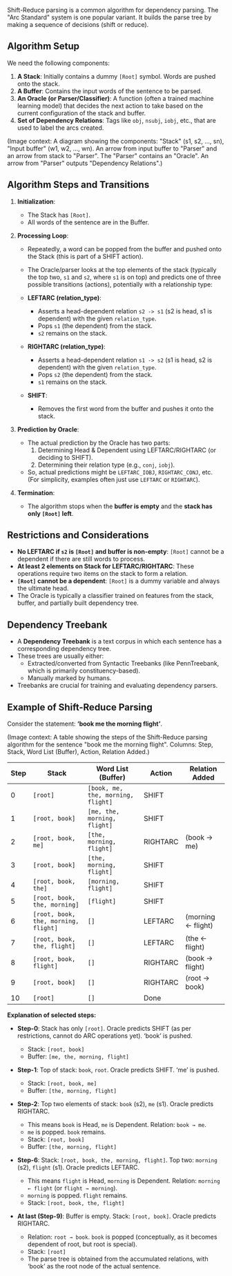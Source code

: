 Shift-Reduce parsing is a common algorithm for dependency parsing. The "Arc Standard" system is one popular variant. It builds the parse tree by making a sequence of decisions (shift or reduce).

## Algorithm Setup

We need the following components:
1.  **A Stack**: Initially contains a dummy `[Root]` symbol. Words are pushed onto the stack.
2.  **A Buffer**: Contains the input words of the sentence to be parsed.
3.  **An Oracle (or Parser/Classifier)**: A function (often a trained machine learning model) that decides the next action to take based on the current configuration of the stack and buffer.
4.  **Set of Dependency Relations**: Tags like `obj`, `nsubj`, `iobj`, etc., that are used to label the arcs created.

(Image context: A diagram showing the components: "Stack" (s1, s2, ..., sn), "Input buffer" (w1, w2, ..., wn). An arrow from input buffer to "Parser" and an arrow from stack to "Parser". The "Parser" contains an "Oracle". An arrow from "Parser" outputs "Dependency Relations".)

## Algorithm Steps and Transitions

1.  **Initialization**:
    *   The Stack has `[Root]`.
    *   All words of the sentence are in the Buffer.

2.  **Processing Loop**:
    *   Repeatedly, a word can be popped from the buffer and pushed onto the Stack (this is part of a SHIFT action).
    *   The Oracle/parser looks at the top elements of the stack (typically the top two, `s1` and `s2`, where `s1` is on top) and predicts one of three possible transitions (actions), potentially with a relationship type:

    *   **LEFTARC (relation_type)**:
        *   Asserts a head-dependent relation `s2 -> s1` (s2 is head, s1 is dependent) with the given `relation_type`.
        *   Pops `s1` (the dependent) from the stack.
        *   `s2` remains on the stack.

    *   **RIGHTARC (relation_type)**:
        *   Asserts a head-dependent relation `s1 -> s2` (s1 is head, s2 is dependent) with the given `relation_type`.
        *   Pops `s2` (the dependent) from the stack.
        *   `s1` remains on the stack.

    *   **SHIFT**:
        *   Removes the first word from the buffer and pushes it onto the stack.

3.  **Prediction by Oracle**:
    *   The actual prediction by the Oracle has two parts:
        1.  Determining Head & Dependent using LEFTARC/RIGHTARC (or deciding to SHIFT).
        2.  Determining their relation type (e.g., `conj`, `iobj`).
    *   So, actual predictions might be `LEFTARC_IOBJ`, `RIGHTARC_CONJ`, etc. (For simplicity, examples often just use `LEFTARC` or `RIGHTARC`).

4.  **Termination**:
    *   The algorithm stops when the **buffer is empty** and the **stack has only `[Root]` left**.

## Restrictions and Considerations

*   **No LEFTARC if `s2` is `[Root]` and buffer is non-empty**: `[Root]` cannot be a dependent if there are still words to process.
*   **At least 2 elements on Stack for LEFTARC/RIGHTARC**: These operations require two items on the stack to form a relation.
*   **`[Root]` cannot be a dependent**: `[Root]` is a dummy variable and always the ultimate head.
*   The Oracle is typically a classifier trained on features from the stack, buffer, and partially built dependency tree.

## Dependency Treebank

*   A **Dependency Treebank** is a text corpus in which each sentence has a corresponding dependency tree.
*   These trees are usually either:
    *   Extracted/converted from Syntactic Treebanks (like PennTreebank, which is primarily constituency-based).
    *   Manually marked by humans.
*   Treebanks are crucial for training and evaluating dependency parsers.

## Example of Shift-Reduce Parsing

Consider the statement: **‘book me the morning flight’**.

(Image context: A table showing the steps of the Shift-Reduce parsing algorithm for the sentence "book me the morning flight". Columns: Step, Stack, Word List (Buffer), Action, Relation Added.)

| Step | Stack                             | Word List (Buffer)            | Action    | Relation Added      |
|------|-----------------------------------|-------------------------------|-----------|---------------------|
| 0    | `[root]`                          | `[book, me, the, morning, flight]` | SHIFT     |                     |
| 1    | `[root, book]`                    | `[me, the, morning, flight]`  | SHIFT     |                     |
| 2    | `[root, book, me]`                | `[the, morning, flight]`      | RIGHTARC  | (book → me)         |
| 3    | `[root, book]`                    | `[the, morning, flight]`      | SHIFT     |                     |
| 4    | `[root, book, the]`               | `[morning, flight]`           | SHIFT     |                     |
| 5    | `[root, book, the, morning]`      | `[flight]`                    | SHIFT     |                     |
| 6    | `[root, book, the, morning, flight]`| `[]`                          | LEFTARC   | (morning ← flight)  |
| 7    | `[root, book, the, flight]`       | `[]`                          | LEFTARC   | (the ← flight)      |
| 8    | `[root, book, flight]`            | `[]`                          | RIGHTARC  | (book → flight)     |
| 9    | `[root, book]`                    | `[]`                          | RIGHTARC  | (root → book)       |
| 10   | `[root]`                          | `[]`                          | Done      |                     |

**Explanation of selected steps:**

*   **Step-0**: Stack has only `[root]`. Oracle predicts SHIFT (as per restrictions, cannot do ARC operations yet). ‘book’ is pushed.
    *   Stack: `[root, book]`
    *   Buffer: `[me, the, morning, flight]`

*   **Step-1**: Top of stack: `book`, `root`. Oracle predicts SHIFT. ‘me’ is pushed.
    *   Stack: `[root, book, me]`
    *   Buffer: `[the, morning, flight]`

*   **Step-2**: Top two elements of stack: `book` (s2), `me` (s1). Oracle predicts RIGHTARC.
    *   This means `book` is Head, `me` is Dependent. Relation: `book → me`.
    *   `me` is popped. `book` remains.
    *   Stack: `[root, book]`
    *   Buffer: `[the, morning, flight]`

*   **Step-6**: Stack: `[root, book, the, morning, flight]`. Top two: `morning` (s2), `flight` (s1). Oracle predicts LEFTARC.
    *   This means `flight` is Head, `morning` is Dependent. Relation: `morning ← flight` (or `flight → morning`).
    *   `morning` is popped. `flight` remains.
    *   Stack: `[root, book, the, flight]`

*   **At last (Step-9)**: Buffer is empty. Stack: `[root, book]`. Oracle predicts RIGHTARC.
    *   Relation: `root → book`. `book` is popped (conceptually, as it becomes dependent of root, but root is special).
    *   Stack: `[root]`
    *   The parse tree is obtained from the accumulated relations, with ‘book’ as the root node of the actual sentence.